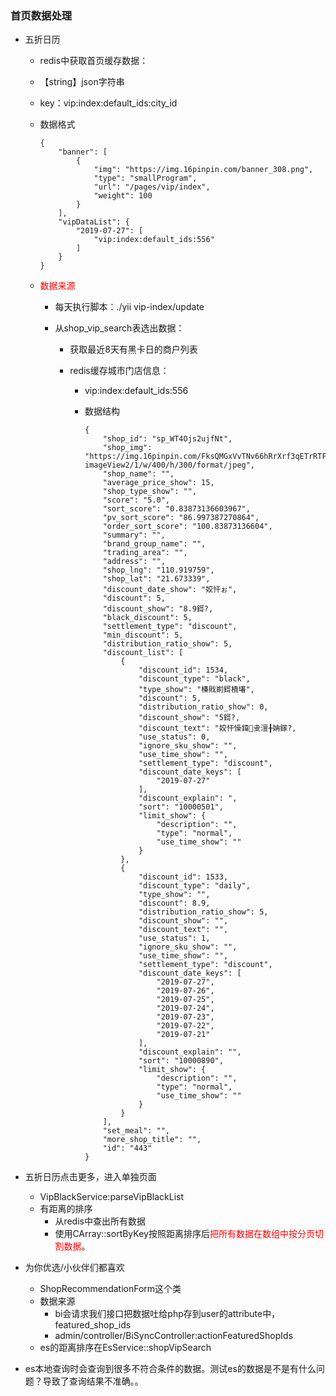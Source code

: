 ### 首页数据处理

* 五折日历
  * redis中获取首页缓存数据：

  * 【string】json字符串

  * key：vip:index:default_ids:city_id

  * 数据格式

    ```
    {
        "banner": [
            {
                "img": "https://img.16pinpin.com/banner_308.png",
                "type": "smallProgram",
                "url": "/pages/vip/index",
                "weight": 100
            }
        ],
        "vipDataList": {
            "2019-07-27": [
                "vip:index:default_ids:556"
            ]
        }
    }
    ```

  * <font color=red>数据来源</font>

    * 每天执行脚本：./yii vip-index/update

    * 从shop_vip_search表选出数据：

      * 获取最近8天有黑卡日的商户列表

      * redis缓存城市门店信息：

        * vip:index:default_ids:556

        * 数据结构

          ```
          {
              "shop_id": "sp_WT4Ojs2ujfNt",
              "shop_img": "https://img.16pinpin.com/FksQMGxVvTNv66hRrXrf3qETrRTF?imageView2/1/w/400/h/300/format/jpeg",
              "shop_name": "",
              "average_price_show": 15,
              "shop_type_show": "",
              "score": "5.0",
              "sort_score": "0.83873136603967",
              "pv_sort_score": "86.997387270864",
              "order_sort_score": "100.83873136604",
              "summary": "",
              "brand_group_name": "",
              "trading_area": "",
              "address": "",
              "shop_lng": "110.919759",
              "shop_lat": "21.673339",
              "discount_date_show": "姣忓ぉ",
              "discount": 5,
              "discount_show": "8.9鎶?,
              "black_discount": 5,
              "settlement_type": "discount",
              "min_discount": 5,
              "distribution_ratio_show": 5,
              "discount_list": [
                  {
                      "discount_id": 1534,
                      "discount_type": "black",
                      "type_show": "榛戝崱鎶樻墸",
                      "discount": 5,
                      "distribution_ratio_show": 0,
                      "discount_show": "5鎶?,
                      "discount_text": "姣忓懆鍏叏澶╂姌鎵?,
                      "use_status": 0,
                      "ignore_sku_show": "",
                      "use_time_show": "",
                      "settlement_type": "discount",
                      "discount_date_keys": [
                          "2019-07-27"
                      ],
                      "discount_explain": ",
                      "sort": "10000501",
                      "limit_show": {
                          "description": "",
                          "type": "normal",
                          "use_time_show": ""
                      }
                  },
                  {
                      "discount_id": 1533,
                      "discount_type": "daily",
                      "type_show": "",
                      "discount": 8.9,
                      "distribution_ratio_show": 5,
                      "discount_show": "",
                      "discount_text": "",
                      "use_status": 1,
                      "ignore_sku_show": "",
                      "use_time_show": "",
                      "settlement_type": "discount",
                      "discount_date_keys": [
                          "2019-07-27",
                          "2019-07-26",
                          "2019-07-25",
                          "2019-07-24",
                          "2019-07-23",
                          "2019-07-22",
                          "2019-07-21"
                      ],
                      "discount_explain": "",
                      "sort": "10000890",
                      "limit_show": {
                          "description": "",
                          "type": "normal",
                          "use_time_show": ""
                      }
                  }
              ],
              "set_meal": "",
              "more_shop_title": "",
              "id": "443"
          }
          ```

* 五折日历点击更多，进入单独页面

  * VipBlackService:parseVipBlackList
  * 有距离的排序
    * 从redis中查出所有数据
    * 使用CArray::sortByKey按照距离排序后<font color=red>把所有数据在数组中按分页切割数据</font>。

* 为你优选/小伙伴们都喜欢

  * ShopRecommendationForm这个类
  * 数据来源
    * bi会请求我们接口把数据吐给php存到user的attribute中，featured_shop_ids
    * admin/controller/BiSyncController:actionFeaturedShopIds
  * es的距离排序在EsService::shopVipSearch







* es本地查询时会查询到很多不符合条件的数据。测试es的数据是不是有什么问题？导致了查询结果不准确。。